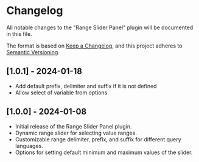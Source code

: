 # Changelog

All notable changes to the "Range Slider Panel" plugin will be documented in this file.

The format is based on [Keep a Changelog](https://keepachangelog.com/en/1.0.0/), and this project adheres to [Semantic Versioning](https://semver.org/spec/v2.0.0.html).

## [1.0.1] - 2024-01-18
- Add default prefix, delimiter and suffix if it is not defined
- Allow select of variable from options

## [1.0.0] - 2024-01-08

- Initial release of the Range Slider Panel plugin.
- Dynamic range slider for selecting value ranges.
- Customizable range delimiter, prefix, and suffix for different query languages.
- Options for setting default minimum and maximum values of the slider.
